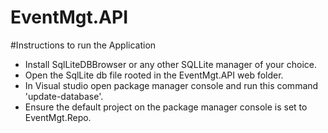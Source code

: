 # EventMgt.API
#Instructions to run the Application

- Install SqlLiteDBBrowser or any other SQLLite manager of your choice.
- Open the SqlLite db file rooted in the EventMgt.API web folder.
- In Visual studio open package manager console and run this command 'update-database'.
- Ensure the default project on the package manager console is set to EventMgt.Repo.
